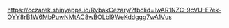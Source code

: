 https://cczarek.shinyapps.io/RybakCezary/?fbclid=IwAR1NZC-9cVU-E7ek-OYY8rB1W6MbPuwNMtAC8wBOLbl9WeKddggg7wA1Vus

